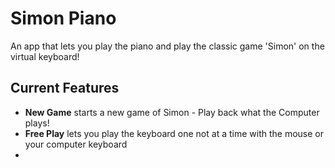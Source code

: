# Simon Piano
An app that lets you play the piano and play the classic game 'Simon' on the virtual keyboard!

## Current Features
* **New Game** starts a new game of Simon - Play back what the Computer plays!
* **Free Play** lets you play the keyboard one not at a time with the mouse or your computer keyboard
*
